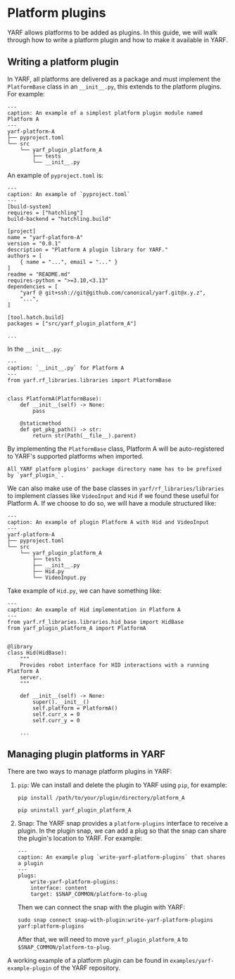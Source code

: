 # Platform plugins

YARF allows platforms to be added as plugins. In this guide, we will walk through how to write a platform plugin and how to make it available in YARF.

## Writing a platform plugin

In YARF, all platforms are delivered as a package and must implement the `PlatformBase` class in an `__init__.py`, this extends to the platform plugins. For example:

```{code-block} bash
---
caption: An example of a simplest platform plugin module named Platform A
---
yarf-platform-A
├── pyproject.toml
└── src
    └── yarf_plugin_platform_A
        ├── tests
        └── __init__.py
```

An example of `pyproject.toml` is:

```{code-block} toml
---
caption: An example of `pyproject.toml`
---
[build-system]
requires = ["hatchling"]
build-backend = "hatchling.build"

[project]
name = "yarf-platform-A"
version = "0.0.1"
description = "Platform A plugin library for YARF."
authors = [
    { name = "...", email = "..." }
]
readme = "README.md"
requires-python = ">=3.10,<3.13"
dependencies = [
    "yarf @ git+ssh://git@github.com/canonical/yarf.git@x.y.z",
    "...",
]

[tool.hatch.build]
packages = ["src/yarf_plugin_platform_A"]

...
```

In the `__init__.py`:

```{code-block} python
---
caption: `__init__.py` for Platform A
---
from yarf.rf_libraries.libraries import PlatformBase


class PlatformA(PlatformBase):
    def __init__(self) -> None:
        pass

    @staticmethod
    def get_pkg_path() -> str:
        return str(Path(__file__).parent)
```

By implementing the `PlatformBase` class, Platform A will be auto-registered to YARF's supported platforms when imported.

```{note}
All YARF platform plugins' package directory name has to be prefixed by `yarf_plugin_`.
```

We can also make use of the base classes in `yarf/rf_libraries/libraries` to implement classes like `VideoInput` and `Hid` if we found these useful for Platform A. If we choose to do so, we will have a module structured like:

```{code-block} bash
---
caption: An example of plugin Platform A with Hid and VideoInput
---
yarf-platform-A
├── pyproject.toml
└── src
    └── yarf_plugin_platform_A
        ├── tests
        ├── __init__.py
        ├── Hid.py
        └── VideoInput.py
```

Take example of `Hid.py`, we can have something like:

```{code-block} python
---
caption: An example of Hid implementation in Platform A
---
from yarf.rf_libraries.libraries.hid_base import HidBase
from yarf_plugin_platform_A import PlatformA


@library
class Hid(HidBase):
    """
    Provides robot interface for HID interactions with a running Platform A
    server.
    """

    def __init__(self) -> None:
        super().__init__()
        self.platform = PlatformA()
        self.curr_x = 0
        self.curr_y = 0

    ...
```

## Managing plugin platforms in YARF

There are two ways to manage platform plugins in YARF:

1. `pip`: We can install and delete the plugin to YARF using `pip`, for example:

   ```{code-block} bash
   pip install /path/to/your/plugin/directory/platform_A
   ```

   ```{code-block} bash
   pip uninstall yarf_plugin_platform_A
   ```

1. Snap: The YARF snap provides a `platform-plugins` interface to receive a plugin. In the plugin snap, we can add a plug so that the snap can share the plugin's location to YARF. For example:

   ```{code-block} yaml
   ---
   caption: An example plug `write-yarf-platform-plugins` that shares a plugin
   ---
   plugs:
       write-yarf-platform-plugins:
       interface: content
       target: $SNAP_COMMON/platform-to-plug
   ```

   Then we can connect the snap with the plugin with YARF:

   ```{code-block} bash
   sudo snap connect snap-with-plugin:write-yarf-platform-plugins yarf:platform-plugins
   ```

   After that, we will need to move `yarf_plugin_platform_A` to `$SNAP_COMMON/platform-to-plug`.

A working example of a platform plugin can be found in `examples/yarf-example-plugin` of the YARF repository.
